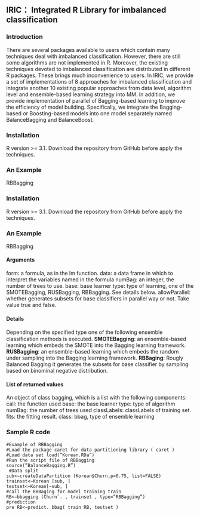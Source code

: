 ## IRIC： Integrated R Library for imbalanced classification
### Introduction
   There are several packages available to users which contain many techniques deal with imbalanced classification. However, there are still some algorithms are not implemented in R. Moreover, the existing techniques devoted to imbalanced classification are distributed in different R packages. These brings much inconvenience to users. In IRIC, we provide a set of implementations of 8 approaches for imbalanced classification and integrate another 10 existing popular approaches from data level, algorithm level and ensemble-based learning strategy into MM. In addition, we provide implementation of parallel of Bagging-based learning to improve the efficiency of model building. Specifically, we integrate the Bagging-based or Boosting-based models into one model separately named BalanceBagging and BalanceBoost.
### Installation
R version >= 3.1. Download the repository from GitHub before apply the techniques.
### An Example
RBBagging
### Installation
R version >= 3.1. Download the repository from GitHub before apply the techniques.
### An Example
RBBagging
#### Arguments
form: a formula, as in the lm function.
data: a data frame in which to interpret the variables named in the formula
numBag: an integer, the number of trees to use.
base: base learner
type: type of learning, one of the SMOTEBagging, RUSBagging, RBBagging. See details below.
allowParallel: whether generates subsets for base classifiers in parallel way or not. Take value true and false.
#### Details
Depending on the speciﬁed type one of the following ensemble classification methods is executed.
**SMOTEBagging**: an ensemble-based learning which embeds the SMOTE into the Bagging learning framework.
**RUSBagging**: an ensemble-based learning which embeds the random under sampling into the Bagging learning framework.
**RBBaging**: Rougly Balanced Bagging it generates the subsets for base classifier by sampling based on binominal negative distribution.
#### List of returned values
An object of class bagging, which is a list with the following components:
  call: the function used
  base: the base learner
  type: type of algorithm
  numBag: the number of trees used 
  classLabels: classLabels of training set.
  fits: the fitting result.
  class: bbag, type of ensemble learning
### Sample R code
```
#Example of RBBagging 
#Load the package caret for data partitioning library ( caret ) 
#Load data set load(”Korean.RDa”) 
#Run the script file of RBBagging 
source(”BalanceBagging.R”)
 #Data split
sub<−createDataPartition (Korean$Churn,p=0.75, list=FALSE) 
trainset<−Korean [sub, ] 
testset<−Korean[−sub, ] 
#call the RBBaging for model training train 
RB<−bbagging (Churn˜. , trainset , type=”RBBagging”)
#prediction
pre RB<−predict. bbag( train RB, testset )
```


